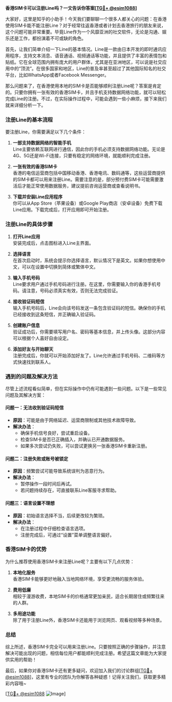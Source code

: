 **香港SIM卡可以注册Line吗？一文告诉你答案[[TG💪+ @esim1088](https://t.me/s/esim1088)]**

大家好，这里是知乎的小助手！今天我们要聊聊一个很多人都关心的问题：在香港使用SIM卡能不能注册Line？对于经常往返香港或者计划去香港旅行的朋友来说，这个问题可能非常重要。毕竟Line作为一个风靡亚洲的社交软件，无论是沟通、娱乐还是工作，都扮演着不可或缺的角色。

首先，让我们简单介绍一下Line的基本情况。Line是一款由日本开发的即时通讯应用程序，支持文本消息、语音通话、视频通话等功能，并且提供了丰富的表情包和贴纸。它在全球范围内拥有庞大的用户群体，尤其是在亚洲地区，可以说是社交应用中的“顶流”。在很多国家和地区，Line的普及率甚至超过了其他国际知名的社交平台，比如WhatsApp或者Facebook Messenger。

那么问题来了，在香港使用本地的SIM卡是否能够顺利注册Line呢？答案是肯定的。只要你拥有一张有效的香港SIM卡，并且手机支持数据网络功能，就可以轻松完成Line的注册。不过，在实际操作过程中，可能会遇到一些小麻烦，接下来我们就来详细分析一下。

### 注册Line的基本流程

要注册Line，你需要满足以下几个条件：

1. **一部支持数据网络的智能手机**  
   Line主要依赖互联网进行通信，因此你的手机必须支持数据网络功能。无论是4G、5G还是Wi-Fi连接，只要有稳定的网络环境，就能顺利完成注册。

2. **一张有效的香港SIM卡**  
   香港的电信运营商包括中国移动香港、香港电讯、数码通等，这些运营商提供的SIM卡都可以用来注册Line。需要注意的是，部分预付费SIM卡可能需要激活后才能正常使用数据服务，建议提前咨询运营商或查看说明书。

3. **下载并安装Line应用程序**  
   你可以从App Store（苹果设备）或Google Play商店（安卓设备）免费下载Line应用。下载完成后，打开应用即可开始注册。

### 注册Line的具体步骤

1. **打开Line应用**  
   安装完成后，点击图标进入Line主界面。

2. **选择语言**  
   在首次启动时，系统会提示你选择语言，默认情况下是英文。如果你想使用中文，可以在设置中切换到简体或繁体中文。

3. **输入手机号码**  
   Line要求用户通过手机号码进行注册。在这里，你需要输入你的香港手机号码。请注意，号码必须真实有效，否则无法完成验证。

4. **接收验证码短信**  
   输入手机号码后，Line会向该号码发送一条包含验证码的短信。确保你的手机已经接收到这条短信，并正确输入验证码。

5. **创建账户信息**  
   验证成功后，你需要填写用户名、密码等基本信息，并上传头像。这部分内容可以根据个人喜好自由设定。

6. **添加好友与开始聊天**  
   注册完成后，你就可以开始添加好友了。Line允许通过手机号码、二维码等方式快速找到联系人。

### 遇到的问题及解决方法

尽管上述流程看似简单，但在实际操作中仍有可能遇到一些问题。以下是一些常见问题及其解决方案：

#### 问题一：无法收到验证码短信
- **原因**：可能是由于网络延迟、运营商限制或其他技术故障导致。
- **解决办法**：
  - 确保手机信号良好，尝试重启设备。
  - 检查SIM卡是否已正确插入，并确认已开通数据服务。
  - 如果多次尝试仍失败，可以尝试更换另一张香港SIM卡重新注册。

#### 问题二：注册失败或账号被锁定
- **原因**：频繁尝试可能导致系统误判为恶意行为。
- **解决办法**：
  - 暂停操作一段时间后再试。
  - 若问题持续存在，可直接联系Line客服寻求帮助。

#### 问题三：语言设置不理想
- **原因**：初始语言选择不当，后续更改较为繁琐。
- **解决办法**：
  - 在注册过程中仔细检查语言选项。
  - 注册完成后，可通过“设置”菜单调整语言偏好。

### 香港SIM卡的优势

为什么推荐使用香港SIM卡来注册Line呢？主要有以下几点优势：

1. **本地化服务**  
   香港SIM卡能够更好地融入当地网络环境，享受更流畅的服务体验。

2. **费用低廉**  
   相较于漫游收费，本地SIM卡的价格通常更加亲民，适合长期居住或频繁往来的人群。

3. **多用途功能**  
   除了用于注册Line外，香港SIM卡还能用于浏览网页、观看视频等多种场景。

### 总结

综上所述，香港SIM卡完全可以用来注册Line。只要按照正确的步骤操作，并注意解决可能出现的问题，相信每位用户都能顺利完成注册。希望这篇文章能为大家提供实用的帮助！

最后，如果你对香港SIM卡还有更多疑问，欢迎加入我们的讨论群组[[TG💪+ @esim1088](https://t.me/s/esim1088)]，这里有专业的团队为你解答各种疑惑！记得关注我们，获取更多精彩内容哦~

[[TG💪+ @esim1088](https://t.me/s/esim1088) ![Image](https://i.postimg.cc/4NQfJmqS/Snipaste-2025-05-13-00-14-12.png)]
